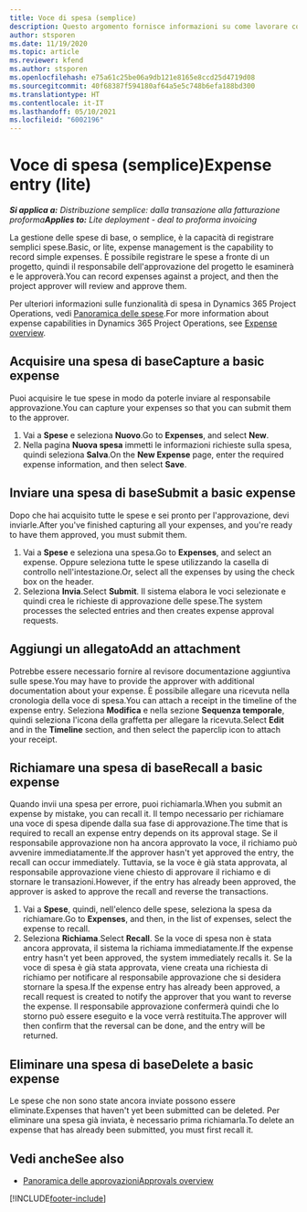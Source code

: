 ```yaml
---
title: Voce di spesa (semplice)
description: Questo argomento fornisce informazioni su come lavorare con le voci di spesa in una distribuzione semplice.
author: stsporen
ms.date: 11/19/2020
ms.topic: article
ms.reviewer: kfend
ms.author: stsporen
ms.openlocfilehash: e75a61c25be06a9db121e8165e8ccd25d4719d08
ms.sourcegitcommit: 40f68387f594180af64a5e5c748b6efa188bd300
ms.translationtype: HT
ms.contentlocale: it-IT
ms.lasthandoff: 05/10/2021
ms.locfileid: "6002196"
---
```

# <a name="expense-entry-lite"></a><span data-ttu-id="02bac-103">Voce di spesa (semplice)</span><span class="sxs-lookup"><span data-stu-id="02bac-103">Expense entry (lite)</span></span>

<span data-ttu-id="02bac-104">_**Si applica a:** Distribuzione semplice: dalla transazione alla fatturazione proforma_</span><span class="sxs-lookup"><span data-stu-id="02bac-104">_**Applies to:** Lite deployment - deal to proforma invoicing_</span></span>

<span data-ttu-id="02bac-105">La gestione delle spese di base, o semplice, è la capacità di registrare semplici spese.</span><span class="sxs-lookup"><span data-stu-id="02bac-105">Basic, or lite, expense management is the capability to record simple expenses.</span></span> <span data-ttu-id="02bac-106">È possibile registrare le spese a fronte di un progetto, quindi il responsabile dell'approvazione del progetto le esaminerà e le approverà.</span><span class="sxs-lookup"><span data-stu-id="02bac-106">You can record expenses against a project, and then the project approver will review and approve them.</span></span>

<span data-ttu-id="02bac-107">Per ulteriori informazioni sulle funzionalità di spesa in Dynamics 365 Project Operations, vedi [Panoramica delle spese](expense-overview.md).</span><span class="sxs-lookup"><span data-stu-id="02bac-107">For more information about expense capabilities in Dynamics 365 Project Operations, see [Expense overview](expense-overview.md).</span></span>

## <a name="capture-a-basic-expense"></a><span data-ttu-id="02bac-108">Acquisire una spesa di base</span><span class="sxs-lookup"><span data-stu-id="02bac-108">Capture a basic expense</span></span>

<span data-ttu-id="02bac-109">Puoi acquisire le tue spese in modo da poterle inviare al responsabile approvazione.</span><span class="sxs-lookup"><span data-stu-id="02bac-109">You can capture your expenses so that you can submit them to the approver.</span></span>

1. <span data-ttu-id="02bac-110">Vai a **Spese** e seleziona **Nuovo**.</span><span class="sxs-lookup"><span data-stu-id="02bac-110">Go to **Expenses**, and select **New**.</span></span>
2. <span data-ttu-id="02bac-111">Nella pagina **Nuova spesa** immetti le informazioni richieste sulla spesa, quindi seleziona **Salva**.</span><span class="sxs-lookup"><span data-stu-id="02bac-111">On the **New Expense** page, enter the required expense information, and then select **Save**.</span></span>

## <a name="submit-a-basic-expense"></a><span data-ttu-id="02bac-112">Inviare una spesa di base</span><span class="sxs-lookup"><span data-stu-id="02bac-112">Submit a basic expense</span></span>

<span data-ttu-id="02bac-113">Dopo che hai acquisito tutte le spese e sei pronto per l'approvazione, devi inviarle.</span><span class="sxs-lookup"><span data-stu-id="02bac-113">After you've finished capturing all your expenses, and you're ready to have them approved, you must submit them.</span></span>

1. <span data-ttu-id="02bac-114">Vai a **Spese** e seleziona una spesa.</span><span class="sxs-lookup"><span data-stu-id="02bac-114">Go to **Expenses**, and select an expense.</span></span> <span data-ttu-id="02bac-115">Oppure seleziona tutte le spese utilizzando la casella di controllo nell'intestazione.</span><span class="sxs-lookup"><span data-stu-id="02bac-115">Or, select all the expenses by using the check box on the header.</span></span>
2. <span data-ttu-id="02bac-116">Seleziona **Invia**.</span><span class="sxs-lookup"><span data-stu-id="02bac-116">Select **Submit**.</span></span> <span data-ttu-id="02bac-117">Il sistema elabora le voci selezionate e quindi crea le richieste di approvazione delle spese.</span><span class="sxs-lookup"><span data-stu-id="02bac-117">The system processes the selected entries and then creates expense approval requests.</span></span>

## <a name="add-an-attachment"></a><span data-ttu-id="02bac-118">Aggiungi un allegato</span><span class="sxs-lookup"><span data-stu-id="02bac-118">Add an attachment</span></span>

<span data-ttu-id="02bac-119">Potrebbe essere necessario fornire al revisore documentazione aggiuntiva sulle spese.</span><span class="sxs-lookup"><span data-stu-id="02bac-119">You may have to provide the approver with additional documentation about your expense.</span></span> <span data-ttu-id="02bac-120">È possibile allegare una ricevuta nella cronologia della voce di spesa.</span><span class="sxs-lookup"><span data-stu-id="02bac-120">You can attach a receipt in the timeline of the expense entry.</span></span> <span data-ttu-id="02bac-121">Seleziona **Modifica** e nella sezione **Sequenza temporale**, quindi seleziona l'icona della graffetta per allegare la ricevuta.</span><span class="sxs-lookup"><span data-stu-id="02bac-121">Select **Edit** and in the **Timeline** section, and then select the paperclip icon to attach your receipt.</span></span>

## <a name="recall-a-basic-expense"></a><span data-ttu-id="02bac-122">Richiamare una spesa di base</span><span class="sxs-lookup"><span data-stu-id="02bac-122">Recall a basic expense</span></span>

<span data-ttu-id="02bac-123">Quando invii una spesa per errore, puoi richiamarla.</span><span class="sxs-lookup"><span data-stu-id="02bac-123">When you submit an expense by mistake, you can recall it.</span></span> <span data-ttu-id="02bac-124">Il tempo necessario per richiamare una voce di spesa dipende dalla sua fase di approvazione.</span><span class="sxs-lookup"><span data-stu-id="02bac-124">The time that is required to recall an expense entry depends on its approval stage.</span></span>  <span data-ttu-id="02bac-125">Se il responsabile approvazione non ha ancora approvato la voce, il richiamo può avvenire immediatamente.</span><span class="sxs-lookup"><span data-stu-id="02bac-125">If the approver hasn't yet approved the entry, the recall can occur immediately.</span></span> <span data-ttu-id="02bac-126">Tuttavia, se la voce è già stata approvata, al responsabile approvazione viene chiesto di approvare il richiamo e di stornare le transazioni.</span><span class="sxs-lookup"><span data-stu-id="02bac-126">However, if the entry has already been approved, the approver is asked to approve the recall and reverse the transactions.</span></span>

1. <span data-ttu-id="02bac-127">Vai a **Spese**, quindi, nell'elenco delle spese, seleziona la spesa da richiamare.</span><span class="sxs-lookup"><span data-stu-id="02bac-127">Go to **Expenses**, and then, in the list of expenses, select the expense to recall.</span></span>
2. <span data-ttu-id="02bac-128">Seleziona **Richiama**.</span><span class="sxs-lookup"><span data-stu-id="02bac-128">Select **Recall**.</span></span> <span data-ttu-id="02bac-129">Se la voce di spesa non è stata ancora approvata, il sistema la richiama immediatamente.</span><span class="sxs-lookup"><span data-stu-id="02bac-129">If the expense entry hasn't yet been approved, the system immediately recalls it.</span></span> <span data-ttu-id="02bac-130">Se la voce di spesa è già stata approvata, viene creata una richiesta di richiamo per notificare al responsabile approvazione che si desidera stornare la spesa.</span><span class="sxs-lookup"><span data-stu-id="02bac-130">If the expense entry has already been approved, a recall request is created to notify the approver that you want to reverse the expense.</span></span> <span data-ttu-id="02bac-131">Il responsabile approvazione confermerà quindi che lo storno può essere eseguito e la voce verrà restituita.</span><span class="sxs-lookup"><span data-stu-id="02bac-131">The approver will then confirm that the reversal can be done, and the entry will be returned.</span></span>

## <a name="delete-a-basic-expense"></a><span data-ttu-id="02bac-132">Eliminare una spesa di base</span><span class="sxs-lookup"><span data-stu-id="02bac-132">Delete a basic expense</span></span>

<span data-ttu-id="02bac-133">Le spese che non sono state ancora inviate possono essere eliminate.</span><span class="sxs-lookup"><span data-stu-id="02bac-133">Expenses that haven't yet been submitted can be deleted.</span></span> <span data-ttu-id="02bac-134">Per eliminare una spesa già inviata, è necessario prima richiamarla.</span><span class="sxs-lookup"><span data-stu-id="02bac-134">To delete an expense that has already been submitted, you must first recall it.</span></span>

## <a name="see-also"></a><span data-ttu-id="02bac-135">Vedi anche</span><span class="sxs-lookup"><span data-stu-id="02bac-135">See also</span></span>

- [<span data-ttu-id="02bac-136">Panoramica delle approvazioni</span><span class="sxs-lookup"><span data-stu-id="02bac-136">Approvals overview</span></span>](../approvals/approvals-overview.md)


[!INCLUDE[footer-include](../includes/footer-banner.md)]